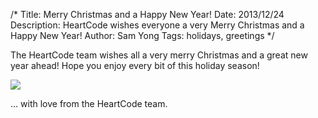 /*
Title: Merry Christmas and a Happy New Year!
Date: 2013/12/24
Description: HeartCode wishes everyone a very Merry Christmas and a Happy New Year!
Author: Sam Yong
Tags: holidays, greetings
*/

The HeartCode team wishes all a very merry Christmas and a great new year ahead! Hope you enjoy every bit of this holiday season!

![](https://fbcdn-sphotos-a-a.akamaihd.net/hphotos-ak-frc3/1496505_424919134302554_2140924200_o.png)

... with love from the HeartCode team.